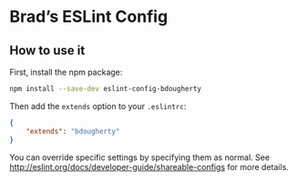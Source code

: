 # Brad’s ESLint Config

## How to use it

First, install the npm package:

```bash
npm install --save-dev eslint-config-bdougherty
```

Then add the `extends` option to your `.eslintrc`:

```json
{
	"extends": "bdougherty"
}
```

You can override specific settings by specifying them as normal. See <http://eslint.org/docs/developer-guide/shareable-configs> for more details.
